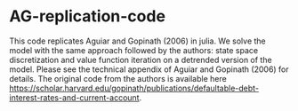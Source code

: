 # AG-replication-code
This code replicates Aguiar and Gopinath (2006) in julia. We solve the model with the same approach followed by the authors: state space discretization 
and value function iteration on a detrended version of the model. Please see the technical appendix of Aguiar and Gopinath (2006) for details.
The original code from the authors is available here https://scholar.harvard.edu/gopinath/publications/defaultable-debt-interest-rates-and-current-account. 

